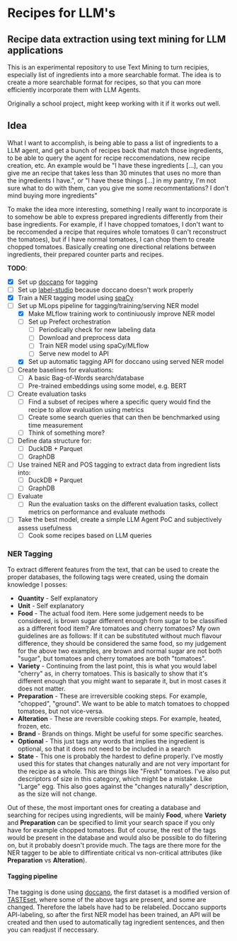 # Recipes for LLM's
## Recipe data extraction using text mining for LLM applications
This is an experimental repository to use Text Mining to turn recipies, especially list of ingredients into a more searchable format.
The idea is to create a more searchable format for recipes, so that you can more efficiently incorporate them with LLM Agents.

Originally a school project, might keep working with it if it works out well.

## Idea
What I want to accomplish, is being able to pass a list of ingredients to a LLM agent, and get a bunch of recipes back that match those ingredients, to be able to query the agent for recipe reccomendations, new recipe creation, etc.
An example would be "I have these ingredients [...], can you give me an recipe that takes less than 30 minutes that uses no more than the ingredients I have.", or "I have these things [...] in my pantry, I'm not sure what to do with them, can you give me some recommentations? I don't mind buying more ingredients"

To make the idea more interesting, something I really want to incorporate is to somehow be able to express prepared ingredients differently from their base ingredients.
For example, if I have chopped tomatoes, I don't want to be reccomended a recipe that requires whole tomatoes (I can't reconstruct the tomatoes), but if I have normal tomatoes, I can chop them to create chopped tomatoes.
Basically creating one directional relations between ingredients, their prepared counter parts and recipes.

**TODO**:
- [x] Set up [doccano](https://github.com/doccano/doccano) for tagging
- [ ] Set up [label-studio](https://github.com/HumanSignal/label-studio) because doccano doesn't work properly
- [X] Train a NER tagging model using [spaCy](https://github.com/explosion/spaCy)
- [ ] Set up MLops pipeline for tagging/training/serving NER model
    - [X] Make MLflow training work to continiuously improve NER model
    - [ ] Set up Prefect orchestration
        - [ ] Periodically check for new labeling data
        - [ ] Download and preprocess data
        - [ ] Train NER model using spaCy/MLflow
        - [ ] Serve new model to API
    - [X] Set up automatic tagging API for doccano using served NER model
- [ ] Create baselines for evaluations:
    - [ ] A basic Bag-of-Words search/database
    - [ ] Pre-trained embeddings using some model, e.g. BERT
- [ ] Create evaluation tasks
    - [ ] Find a subset of recipes where a specific query would find the recipe to allow evaluation using metrics
    - [ ] Create some search queries that can then be benchmarked using time measurement
    - [ ] Think of something more?
- [ ] Define data structure for:
    - [ ] DuckDB + Parquet
    - [ ] GraphDB
- [ ] Use trained NER and POS tagging to extract data from ingredient lists into:
    - [ ] DuckDB + Parquet
    - [ ] GraphDB
- [ ] Evaluate
    - [ ] Run the evaluation tasks on the different evaluation tasks, collect metrics on performance and evaluate methods
- [ ] Take the best model, create a simple LLM Agent PoC and subjectively assess usefulness
    - [ ] Cook some recipes based on LLM queries

### NER Tagging
To extract different features from the text, that can be used to create the proper databases, the following tags were created, using the domain knowledge I posses:
- **Quantity** - Self explanatory
- **Unit** - Self explanatory
- **Food** - The actual food item. Here some judgement needs to be considered, is brown sugar different enough from sugar to be classified as a different food item? Are tomatoes and cherry tomatoes? My own guidelines are as follows: If it can be substituted without much flavour difference, they should be considered the same food, so my judgement for the above two examples, are brown and normal sugar are not both "sugar", but tomatoes and cherry tomatoes are both "tomatoes".
- **Variety** - Continuing from the last point, this is what you would label "cherry" as, in cherry tomatoes. This is basically to show that it's different enough that you might want to separate it, but in most cases it does not matter.
- **Preparation** - These are irreversible cooking steps. For example, "chopped", "ground". We want to be able to match tomatoes to chopped tomatoes, but not vice-versa.
- **Alteration** - These are reversible cooking steps. For example, heated, frozen, etc.
- **Brand** - Brands on things. Might be useful for some specific searches.
- **Optional** - This just tags any words that implies the ingredient is optional, so that it does not need to be included in a search
- **State** - This one is probably the hardest to define properly. I've mostly used this for states that changes naturally and are not very important for the recipe as a whole. This are things like "Fresh" tomatoes. I've also put descriptors of size in this category, which might be a mistake. Like "Large" egg. This also goes against the "changes naturally" description, as the size will not change.

Out of these, the most important ones for creating a database and searching for recipes using ingredients, will be mainly **Food**, where **Variety** and **Preparation** can be specified to limit your search space if you only have for example chopped tomatoes.
But of course, the rest of the tags would be present in the database and would also be possible to do filtering on, but it probably doesn't provide much. The tags are there more for the NER tagger to be able to diffirentiate critical vs non-critical attributes (like **Preparation** vs **Alteration**).

#### Tagging pipeline
The tagging is done using [doccano](https://github.com/doccano/doccano), the first dataset is a modified version of [TASTEset](https://github.com/taisti/TASTEset), where some of the above tags are present, and some are changed.
Therefore the labels have had to be relabeled.
Doccano supports API-labeling, so after the first NER model has been trained, an API will be created and then used to automatically tag ingredient sentences, and then you can readjust if neccessary.


